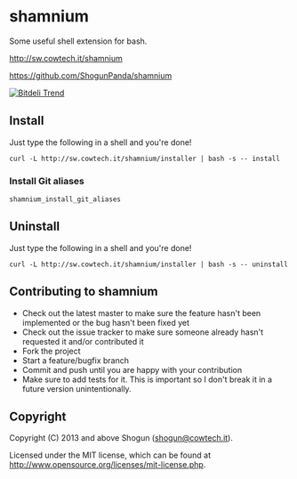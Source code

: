 # shamnium

Some useful shell extension for bash.

http://sw.cowtech.it/shamnium

https://github.com/ShogunPanda/shamnium

[![Bitdeli Trend](https://d2weczhvl823v0.cloudfront.net/ShogunPanda/shamnium/trend.png)](https://bitdeli.com/free "Bitdeli Badge")

## Install

Just type the following in a shell and you're done!

`curl -L http://sw.cowtech.it/shamnium/installer | bash -s -- install`

### Install Git aliases

`shamnium_install_git_aliases`

## Uninstall

Just type the following in a shell and you're done!

`curl -L http://sw.cowtech.it/shamnium/installer | bash -s -- uninstall`

## Contributing to shamnium
 
* Check out the latest master to make sure the feature hasn't been implemented or the bug hasn't been fixed yet
* Check out the issue tracker to make sure someone already hasn't requested it and/or contributed it
* Fork the project
* Start a feature/bugfix branch
* Commit and push until you are happy with your contribution
* Make sure to add tests for it. This is important so I don't break it in a future version unintentionally.

## Copyright

Copyright (C) 2013 and above Shogun (shogun@cowtech.it).

Licensed under the MIT license, which can be found at http://www.opensource.org/licenses/mit-license.php.
